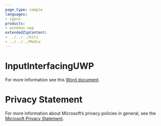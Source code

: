 ```yaml
---
page_type: sample
languages:
- cppcx
products:
- windows-uwp
extendedZipContent:
- ../../../Kits
- ../../../Media
---
```

# InputInterfacingUWP
For more information see this [Word document](Readme.docx).
# Privacy Statement
For more information about Microsoft’s privacy policies in general, see the [Microsoft Privacy Statement](https://privacy.microsoft.com/en-us/privacystatement/).
